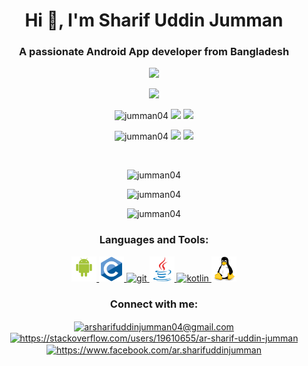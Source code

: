 <h1 align="center">Hi 👋, I'm Sharif Uddin Jumman</h1>
<h3 align="center">A passionate Android App developer from Bangladesh</h3>

<p align="center"> 
  <img src="https://github-stats-alpha.vercel.app/api?username=Jumman04"</img>

</p>
<p align="center">  <img src="https://metrics.lecoq.io/Jumman04"</img> </p>

<p align="center"> 
  <img src="https://komarev.com/ghpvc/?username=jumman04&label=Profile%20views&color=0e75b6&style=flat" alt="jumman04" /> 
<img src = "https://img.shields.io/github/followers/Jumman04?style=flat&color=blue&label=Followers&logo=github"</img>
  <img src = "https://img.shields.io/static/v1?message=Jummania%20Slider&logo=neovim&labelColor=5d5d5d&color=57a143&label=Entrepreneur%20of"</img>
 
</p>


<p align="center"> 
  <img src="https://github-profile-trophy.vercel.app/?username=jumman04" alt="jumman04" />
  <img src = "https://github-profile-summary-cards.vercel.app/api/cards/profile-details?username=Jumman04&theme=github"</img>
 <img src ="https://github-stackoverflow-readme.vercel.app/?userId=19610655&theme=github"</img>
</p>

<p align="left"> <a href="https://twitter.com/" target="blank"><img src="https://img.shields.io/twitter/follow/?logo=twitter&style=for-the-badge" alt="" /></a> </p>

<p align="center"><img  src="https://github-readme-stats.vercel.app/api/top-langs?username=jumman04&show_icons=true&locale=en&layout=compact&theme=github" alt="jumman04" /></p>

<p align="center"><img  src="https://github-readme-stats.vercel.app/api?username=jumman04&show_icons=true&locale=en&theme=github" alt="jumman04" /></p>

<p align="center"><img  src="https://github-readme-streak-stats.herokuapp.com/?user=jumman04&theme=github" alt="jumman04" /></p>



<h3 align="center">Languages and Tools:</h3>
<p align="center"> <a href="https://developer.android.com" target="_blank" rel="noreferrer"> <img src="https://raw.githubusercontent.com/devicons/devicon/master/icons/android/android-original-wordmark.svg" alt="android" width="40" height="40"/> </a> <a href="https://www.cprogramming.com/" target="_blank" rel="noreferrer"> <img src="https://raw.githubusercontent.com/devicons/devicon/master/icons/c/c-original.svg" alt="c" width="40" height="40"/> </a> <a href="https://git-scm.com/" target="_blank" rel="noreferrer"> <img src="https://www.vectorlogo.zone/logos/git-scm/git-scm-icon.svg" alt="git" width="40" height="40"/> </a> <a href="https://www.java.com" target="_blank" rel="noreferrer"> <img src="https://raw.githubusercontent.com/devicons/devicon/master/icons/java/java-original.svg" alt="java" width="40" height="40"/> </a> <a href="https://kotlinlang.org" target="_blank" rel="noreferrer"> <img src="https://www.vectorlogo.zone/logos/kotlinlang/kotlinlang-icon.svg" alt="kotlin" width="40" height="40"/> </a> <a href="https://www.linux.org/" target="_blank" rel="noreferrer"> <img src="https://raw.githubusercontent.com/devicons/devicon/master/icons/linux/linux-original.svg" alt="linux" width="40" height="40"/> </a> </p>

<h3 align="center">Connect with me:</h3>
<p align="center">
<a href="mailto:arsharifuddinjumman04@gmail.com" target="blank">
  <img align="center" src="https://upload.wikimedia.org/wikipedia/commons/thumb/7/7e/Gmail_icon_%282020%29.svg/2560px-Gmail_icon_%282020%29.svg.png" alt="arsharifuddinjumman04@gmail.com" height="30" width="40" />
</a>
<a href="https://stackoverflow.com/users/19610655/ar-sharif-uddin-jumman" target="blank"><img align="center" src="https://raw.githubusercontent.com/rahuldkjain/github-profile-readme-generator/master/src/images/icons/Social/stack-overflow.svg" alt="https://stackoverflow.com/users/19610655/ar-sharif-uddin-jumman" height="30" width="40" /></a>
<a href="https://fb.com/https://www.facebook.com/ar.sharifuddinjumman" target="blank"><img align="center" src="https://raw.githubusercontent.com/rahuldkjain/github-profile-readme-generator/master/src/images/icons/Social/facebook.svg" alt="https://www.facebook.com/ar.sharifuddinjumman" height="30" width="40" /></a>
</p>




